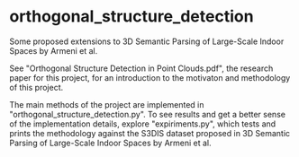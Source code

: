 # orthogonal_structure_detection
Some proposed extensions to 3D Semantic Parsing of Large-Scale Indoor Spaces by Armeni et al.

See "Orthogonal Structure Detection in Point Clouds.pdf", the research paper for this project, for an introduction to the motivaton and methodology  of this project.

The main methods of the project are implemented in "orthogonal_structure_detection.py". 
To see results and get a better sense of the implementation details, explore "expiriments.py", which tests and prints the methodology against the S3DIS dataset proposed in 3D Semantic Parsing of Large-Scale Indoor Spaces by Armeni et al.
